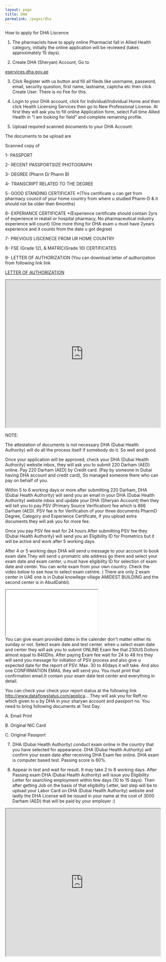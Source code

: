 ```yaml
---
layout: page
title: DHA
permalink: /pages/dha
---
```

<!---
PROCEDURE TO APPLY FOR DHA EXAM:

first you visit the DHA website [http://www.dha.gov.ae](http://www.dha.gov.ae). click on the link and register

create your log in id by selecting username and password

Then you go to your inbox individual home after log in

fill online application form

Attach the required documents.

1)passport copy 

2)passport size photo 

3)experience certificate 

4)B Pharm degree certificate + transcript 

5)valid licence from pharmacy council in home country

6)good standing certificate ( all scanned form )

After submitting online application wait DHA message to get your application approved

once your application will be approved check your DHA site they will ask to submit payment online. (210 AED)

after submission DHA will send message within 2 to 3 days for book purchase.

then after 2 to 3 days they will send message to submit primary source verification fee online ( its around 750 AED).

After submitting this will take 30 – 60 days for verification.After verification completed DHA will send you dataflow report.In the meanwhile you can book your examdate before the verification report

DHA will confirm your exam date after receiving the payment.

exam on normal basis around 300 AED .IN CASE OF URGENT BASIS ITS MAY BE 2000 AED.

The test is computer based and the passing score is 60 % . and you get the score at the same time after exam..

after passing they will issue eligibility letter.

then you can search the job and the DHA licence will be issued by the employer at the cost 3000 AED.

-->

How to apply for DHA Liscence

1) The pharmacists have to apply online Pharmacist fall in Allied Health category, initially the online application will be reviewed (takes approximately 15 days).

2) Create DHA (Sheryan) Account, Go to

 [eservices.dha.gov.ae](https://eservices.dha.gov.ae/)

3) Click Register with us button and fill all fileds like username, password, email, security question, first name, lastname, captcha etc then  click Create User. There is no Fee for this.

4) Login to your DHA account, click for Individual/Individual Home and then click Health Licensing Services then go to New Professional License. At first they will ask you to fill online Application form, select Full time Allied Health in “I am looking for field” and complete remaining profile.

5) Upload required scanned documents to your DHA Account:

The documents to be upload are

Scanned copy of

1- PASSPORT

2- RECENT PASSPORTSIZE PHOTOGRAPH

3- DEGREE (Pharm D/ Pharm B)

4- TRANSCRIPT RELATED TO THE DEGREE

5- GOOD STANDING CERTIFICATE *(This certificate u can get from pharmacy council of your home country from where u studied Pharm-D & it should not be older then 6months)

6- EXPERIANCE CERTIFICATE *(Experience certificate should contain 2yrs of experience in reatail or hospital pharmacy, No pharmaceutical industry experience will count) (One more thing for DHA exam u must have 2years experience and it counts from the date u got degree)

7- PREVIOUS LISCENECE FROM UR HOME COUNTRY

8- FSE (Grade 12), & MATRIC(Grade 10) CERTIFICATES

9- LETTER OF AUTHORIZATION (You can download letter of authorization from following link link 

[LETTER OF AUTHORIZATION](http://eservices.dha.gov.ae/Regulation/UIComponents/Documents/LetterofAuthorization.doc?SName=Authorization%20Letter)

<iframe src="https://drive.google.com/file/d/0B5FOj4rgVhf1UEZxVnI1bHpSOVk/preview" width="100%" height="480"></iframe>

NOTE:
 
The attestation of documents is not necessary DHA (Dubai Health Authority) will do all the process itself if somebody do it. So well and good.

Once your application will be approved, check your DHA (Dubai Health Authority) website inbox, they will ask you to submit 220 Darham (AED) online. Pay 220 Darham (AED) by Credit card. (Pay by someone in Dubai having DHA account and credit card), So managed someone there who can pay on behalf of you.

Within 5 to 6 working days or more after submitting 220 Darham, DHA (Dubai Health Authority) will send you an email in your DHA (Dubai Health Authority) website inbox and update your DHA (Sheryan Account) then they will tell you to pay PSV (Primary Source Verification) fee which is 866 Darham (AED). PSV fee is for Verification of your three documents PharmD Degree, Category and Experience Certificate, if you upload extra documents they will ask you for more fee.

Once you pay PSV fee wait for 24 hours After submitting PSV fee they (Dubai Health Authority) will send you an Eligibility ID for Prometrics but it will be active and work after 5 working days.

After 4 or 5 working days DHA will send u message to your account to book exam date.They will send u promatric site address go there and select your exam date and exam center, u must have eligibility ID for selection of exam date and center. You can write exam from your own country. Check the video below to see how to select exam cetntre. ( There are only 2 exam center in UAE one is in Dubai knowllege village AMIDEST BUILDING and the second center is in AbudDahbi).
<div class="embed-responsive embed-responsive-16by9">
  <iframe class="embed-responsive-item" src="//www.youtube.com/embed/G9A1h8Ky9To?rel=0" allowfullscreen></iframe>
</div>
You can give exam provided dates in the calender don't matter either its sunday or not. Select exam date and test center.
when u select exam date and center they will ask you to submit ONLINE Exam fee that 230US Dollors almost equal to 840Dhs. 
After paying Exam fee wait for 24 to 48 hrs they will send you message for initiation of PSV process and also give u expected date for the report of PSV. Max. 30 to 40days it will take. And also one CONFIRMATION EMAIL they will send you. You must print that confirmation email.It contain your exam date test center and everything in detail.

You can check your check your report status at  the following link
http://www.dataflowstatus.com/applica...
They will ask you for Reff.no which given to u by DHA in your sharyan account and passport no.
You need to bring following documents at Test Day.

A. Email Print

B. Original NIC Card

C. Original Passport

7) DHA (Dubai Health Authority) conduct exam online in the country that you have selected for appearance. DHA (Dubai Health Authority) will confirm your exam date after receiving DHA Exam fee online. DHA exam is computer based test. Passing score is 60%.

8) Appear in test and wait for result. It may take 2 to 8 working days.
After Passing exam DHA (Dubai Health Authority) will issue you Eligibility Letter for searching employment within few days (10 to 15 days). Then after getting Job on the basis of that eligibility Letter, last step will be to upload your Labor Card on DHA (Dubai Health Authority) website and lastly the DHA License will be issued in your name at the cost of 3000 Darham (AED) that will be paid by your employer :)



<iframe src="https://drive.google.com/file/d/0B5FOj4rgVhf1aG9MSnZxUk1TTEE/preview" width="100%" height="480"></iframe>

